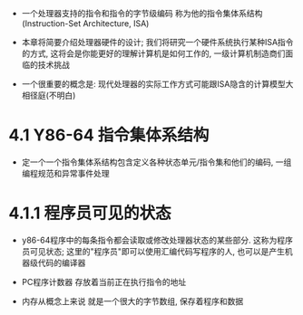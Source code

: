 + 一个处理器支持的指令和指令的字节级编码 称为他的指令集体系结构(Instruction-Set Architecture, ISA)

+ 本章将简要介绍处理器硬件的设计; 我们将研究一个硬件系统执行某种ISA指令的方式, 这将会是你能更好的理解计算机是如何工作的, 一级计算机制造商们面临的技术挑战

+ 一个很重要的概念是: 现代处理器的实际工作方式可能跟ISA隐含的计算模型大相径庭(不明白)

# 4.1 Y86-64 指令集体系结构

+ 定一个一个指令集体系结构包含定义各种状态单元/指令集和他们的编码, 一组编程规范和异常事件处理

# 4.1.1 程序员可见的状态

+ y86-64程序中的每条指令都会读取或修改处理器状态的某些部分. 这称为程序员可见状态; 这里的"程序员"即可以使用汇编代码写程序的人, 也可以是产生机器级代码的编译器

+ PC程序计数器 存放着当前正在执行指令的地址

+ 内存从概念上来说 就是一个很大的字节数组, 保存着程序和数据



